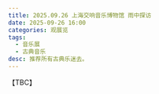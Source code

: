 ```yaml
---
title: 2025.09.26 上海交响音乐博物馆 雨中探访
date: 2025-09-26 16:00
categories: 观展览
tags: 
  - 音乐展
  - 古典音乐
desc: 推荐所有古典乐迷去。
---
```


【TBC】